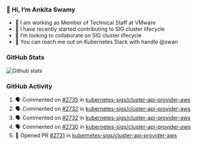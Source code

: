 ### 👋 Hi, I’m Ankita Swamy 

- 💼 I am working as Member of Technical Staff at VMware
- 👀 I have recently started contributing to SIG cluster lifecycle 
- 💞️ I’m looking to collaborate on SIG cluster lifecycle
- 💬 You can reach me out on Kubernetes Slack with handle @swan

### GitHub Stats
![Github stats](https://github-readme-stats.vercel.app/api?username=Ankitasw&count_private=true&show_icons=true&theme=tokyonight)

### GitHub Activity 
<!--START_SECTION:activity-->
1. 🗣 Commented on [#2735](https://github.com/kubernetes-sigs/cluster-api-provider-aws/issues/2735) in [kubernetes-sigs/cluster-api-provider-aws](https://github.com/kubernetes-sigs/cluster-api-provider-aws)
2. 🗣 Commented on [#2732](https://github.com/kubernetes-sigs/cluster-api-provider-aws/issues/2732) in [kubernetes-sigs/cluster-api-provider-aws](https://github.com/kubernetes-sigs/cluster-api-provider-aws)
3. 🗣 Commented on [#2732](https://github.com/kubernetes-sigs/cluster-api-provider-aws/issues/2732) in [kubernetes-sigs/cluster-api-provider-aws](https://github.com/kubernetes-sigs/cluster-api-provider-aws)
4. 🗣 Commented on [#2730](https://github.com/kubernetes-sigs/cluster-api-provider-aws/issues/2730) in [kubernetes-sigs/cluster-api-provider-aws](https://github.com/kubernetes-sigs/cluster-api-provider-aws)
5. 💪 Opened PR [#2731](https://github.com/kubernetes-sigs/cluster-api-provider-aws/pull/2731) in [kubernetes-sigs/cluster-api-provider-aws](https://github.com/kubernetes-sigs/cluster-api-provider-aws)
<!--END_SECTION:activity-->
